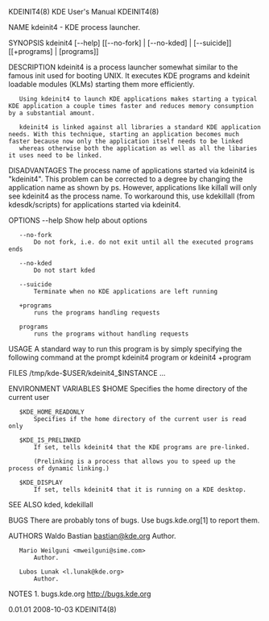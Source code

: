 KDEINIT4(8)                                                                                   KDE User's Manual                                                                                   KDEINIT4(8)



NAME
       kdeinit4 - KDE process launcher.

SYNOPSIS
       kdeinit4 [--help] [[--no-fork] | [--no-kded] | [--suicide]] [[+programs] | [programs]]

DESCRIPTION
       kdeinit4 is a process launcher somewhat similar to the famous init used for booting UNIX. It executes KDE programs and kdeinit loadable modules (KLMs) starting them more efficiently.

       Using kdeinit4 to launch KDE applications makes starting a typical KDE application a couple times faster and reduces memory consumption by a substantial amount.

       kdeinit4 is linked against all libraries a standard KDE application needs. With this technique, starting an application becomes much faster because now only the application itself needs to be linked
       whereas otherwise both the application as well as all the libaries it uses need to be linked.

DISADVANTAGES
       The process name of applications started via kdeinit4 is "kdeinit4". This problem can be corrected to a degree by changing the application name as shown by ps. However, applications like killall
       will only see kdeinit4 as the process name. To workaround this, use kdekillall (from kdesdk/scripts) for applications started via kdeinit4.

OPTIONS
       --help
           Show help about options

       --no-fork
           Do not fork, i.e. do not exit until all the executed programs ends

       --no-kded
           Do not start kded

       --suicide
           Terminate when no KDE applications are left running

       +programs
           runs the programs handling requests

       programs
           runs the programs without handling requests

USAGE
       A standard way to run this program is by simply specifying the following command at the prompt kdeinit4 program or kdeinit4 +program

FILES
       /tmp/kde-$USER/kdeinit4_$INSTANCE
           ...

ENVIRONMENT VARIABLES
       $HOME
           Specifies the home directory of the current user

       $KDE_HOME_READONLY
           Specifies if the home directory of the current user is read only

       $KDE_IS_PRELINKED
           If set, tells kdeinit4 that the KDE programs are pre-linked.

           (Prelinking is a process that allows you to speed up the process of dynamic linking.)

       $KDE_DISPLAY
           If set, tells kdeinit4 that it is running on a KDE desktop.

SEE ALSO
       kded, kdekillall

BUGS
       There are probably tons of bugs. Use bugs.kde.org[1] to report them.

AUTHORS
       Waldo Bastian <bastian@kde.org>
           Author.

       Mario Weilguni <mweilguni@sime.com>
           Author.

       Lubos Lunak <l.lunak@kde.org>
           Author.

NOTES
        1. bugs.kde.org
           http://bugs.kde.org



0.01.01                                                                                           2008-10-03                                                                                      KDEINIT4(8)
